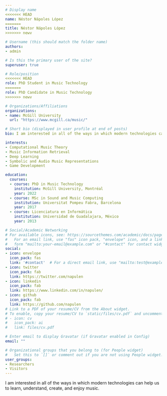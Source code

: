 ```yaml
---
# Display name
<<<<<<< HEAD
name: Néstor Nápoles López
=======
title: Néstor Nápoles López
>>>>>>> newv

# Username (this should match the folder name)
authors:
- admin

# Is this the primary user of the site?
superuser: true

# Role/position
<<<<<<< HEAD
role: PhD Student in Music Technology
=======
role: PhD Candidate in Music Technology
>>>>>>> newv

# Organizations/Affiliations
organizations:
- name: McGill University
  url: "https://www.mcgill.ca/music/"

# Short bio (displayed in user profile at end of posts)
bio: I am interested in all of the ways in which modern technologies can help us to learn, understand, create, and enjoy music.

interests:
- Computational Music Theory
- Music Information Retrieval
- Deep Learning
- Symbolic and Audio Music Representations
- Game Development

education:
  courses:
  - course: PhD in Music Technology
    institution: McGill University, Montréal
    year: 2022
  - course: MSc in Sound and Music Computing
    institution: Universitat Pompeu Fabra, Barcelona
    year: 2017
  - course: Licenciatura en Informática
    institution: Universidad de Guadalajara, México
    year: 2013

# Social/Academic Networking
# For available icons, see: https://sourcethemes.com/academic/docs/page-builder/#icons
#   For an email link, use "fas" icon pack, "envelope" icon, and a link in the
#   form "mailto:your-email@example.com" or "#contact" for contact widget.
social:
- icon: envelope
  icon_pack: fas
  link: '#contact'  # For a direct email link, use "mailto:test@example.org".
- icon: twitter
  icon_pack: fab
  link: https://twitter.com/napulen
- icon: linkedin
  icon_pack: fab
  link: https://www.linkedin.com/in/napulen/
- icon: github
  icon_pack: fab
  link: https://github.com/napulen
# Link to a PDF of your resume/CV from the About widget.
# To enable, copy your resume/CV to `static/files/cv.pdf` and uncomment the lines below.
# - icon: cv
#   icon_pack: ai
#   link: files/cv.pdf

# Enter email to display Gravatar (if Gravatar enabled in Config)
email: ""

# Organizational groups that you belong to (for People widget)
#   Set this to `[]` or comment out if you are not using People widget.
user_groups:
- Researchers
- Visitors
---
```


I am interested in all of the ways in which modern technologies can help us to learn, understand, create, and enjoy music.